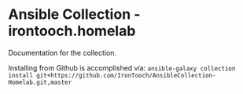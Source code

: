 # Ansible Collection - irontooch.homelab

Documentation for the collection.

Installing from Github is accomplished via: `ansible-galaxy collection install git+https://github.com/IronTooch/AnsibleCollection-Homelab.git,master`